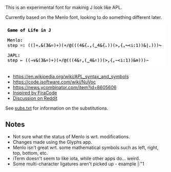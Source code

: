 


This is an experimental font for makinig J look like APL.

Currently based on the Menlo font, looking to do something different later.

![](japl.png)

* <https://en.wikipedia.org/wiki/APL_syntax_and_symbols>
* <https://code.jsoftware.com/wiki/NuVoc>
* <https://news.ycombinator.com/item?id=8605606>
* [Inspired by FiraCode](https://github.com/tonsky/FiraCode#fira-code-monospaced-font-with-programming-ligatures)
* [Discussion on Reddit](https://www.reddit.com/r/apljk/comments/9jthzy/font_to_display_common_j_functions_as_apl_symbols/)

See [subs.txt](subs.txt) for information on the substitutions.



## Notes

* Not sure what the status of Menlo is wrt. modifications.
* Changes made using the Glyphs app.
* Menlo isn't great wrt. some mathematical symbols such as left, right, top, bottom, etc.
* iTerm doesn't seem to like iota, while other apps do... weird.
* Some multi-character ligatures aren't picked up - example |:"1
